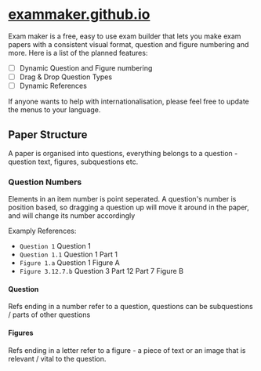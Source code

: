 # [exammaker.github.io](https://exammaker.github.io/)

Exam maker is a free, easy to use exam builder that lets you make exam papers with a consistent visual format, question and figure numbering and more. Here is a list of the planned features:

- [ ] Dynamic Question and Figure numbering
- [ ] Drag & Drop Question Types
- [ ] Dynamic References

If anyone wants to help with internationalisation, please feel free to update the menus to your language.

## Paper Structure

A paper is organised into questions, everything belongs to a question - question text, figures, subquestions etc.

### Question Numbers

Elements in an item number is point seperated. A question's number is position based, so dragging a question up will move it around in the paper, and will change its number accordingly

Examply References:

- `Question 1` Question 1
- `Question 1.1` Question 1 Part 1
- `Figure 1.a` Question 1 Figure A
- `Figure 3.12.7.b` Question 3 Part 12 Part 7 Figure B

#### Question

Refs ending in a number refer to a question, questions can be subquestions / parts of other questions

#### Figures

Refs ending in a letter refer to a figure - a piece of text or an image that is relevant / vital to the question.
